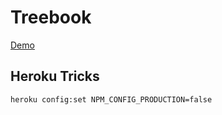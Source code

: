 # Treebook

[Demo](https://iotatreebook.herokuapp.com/)



## Heroku Tricks

```bash
heroku config:set NPM_CONFIG_PRODUCTION=false
```